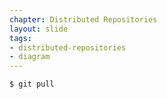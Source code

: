 ```yaml
---
chapter: Distributed Repositories
layout: slide
tags:
- distributed-repositories
- diagram
---
```


```bash
$ git pull
```
